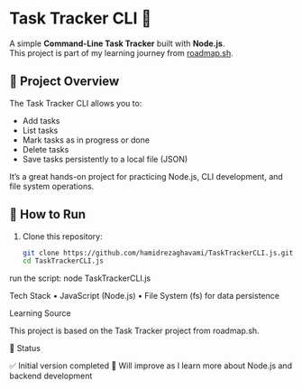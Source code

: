 # Task Tracker CLI 📝

A simple **Command-Line Task Tracker** built with **Node.js**.  
This project is part of my learning journey from [roadmap.sh](https://roadmap.sh/projects/task-tracker).

## 📌 Project Overview
The Task Tracker CLI allows you to:
- Add tasks
- List tasks
- Mark tasks as in progress or done
- Delete tasks
- Save tasks persistently to a local file (JSON)

It’s a great hands-on project for practicing Node.js, CLI development, and file system operations.

## 🚀 How to Run

1. Clone this repository:
   ```bash
   git clone https://github.com/hamidrezaghavami/TaskTrackerCLI.js.git
   cd TaskTrackerCLI.js

  run the script: node TaskTrackerCLI.js
  
  Tech Stack
	•	JavaScript (Node.js)
	•	File System (fs) for data persistence
 
 Learning Source

This project is based on the Task Tracker project from roadmap.sh.

📌 Status

✅ Initial version completed
🔄 Will improve as I learn more about Node.js and backend development

